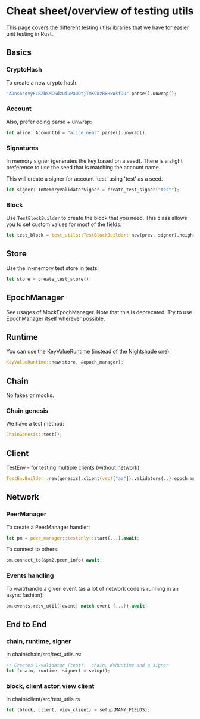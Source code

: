 # Cheat sheet/overview of testing utils

This page covers the different testing utils/libraries that we have for easier
unit testing in Rust.

## Basics

### CryptoHash

To create a new crypto hash:

```rust
"ADns6sqVyFLRZbSMCGdzUiUPaDDtjTmKCWzR8HxWsfDU".parse().unwrap();
```

### Account

Also, prefer doing parse + unwrap:

```rust
let alice: AccountId = "alice.near".parse().unwrap();
```

### Signatures

In memory signer (generates the key based on a seed). There is a slight preference
to use the seed that is matching the account name.

This will create a signer for account 'test' using 'test' as a seed.

```rust
let signer: InMemoryValidatorSigner = create_test_signer("test");
```

### Block

Use ``TestBlockBuilder`` to create the block that you need. This class allows you to set custom values for most of the fields.

```rust
let test_block = test_utils::TestBlockBuilder::new(prev, signer).height(33).build();
```

## Store

Use the in-memory test store in tests:

```rust
let store = create_test_store();
```

## EpochManager

See usages of MockEpochManager. Note that this is deprecated. Try to use
EpochManager itself wherever possible.

## Runtime

You can use the KeyValueRuntime (instead of the Nightshade one):

```rust
KeyValueRuntime::new(store, &epoch_manager);
```

## Chain

No fakes or mocks.

### Chain genesis

We have a test method:

```rust
ChainGenesis::test();
```

## Client

TestEnv - for testing multiple clients (without network):

```rust
TestEnvBuilder::new(genesis).client(vec!["aa"]).validators(..).epoch_managers(..).build();
```

## Network

### PeerManager

To create a PeerManager handler:

```rust
let pm = peer_manager::testonly::start(...).await;
```

To connect to others:

```rust
pm.connect_to(&pm2.peer_info).await;
```

### Events handling

To wait/handle a given event (as a lot of network code is running in an async fashion):

```rust
pm.events.recv_util(|event| match event {...}).await;
```

## End to End 

### chain, runtime, signer

In chain/chain/src/test_utils.rs:

```rust
// Creates 1-validator (test):  chain, KVRuntime and a signer
let (chain, runtime, signer) = setup();
```

### block, client actor, view client

In chain/client/src/test_utils.rs

```rust
let (block, client, view_client) = setup(MANY_FIELDS);
```


